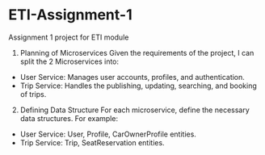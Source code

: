# ETI-Assignment-1
Assignment 1 project for ETI module

1. Planning of Microservices
Given the requirements of the project, I can split the 2 Microservices into:
- User Service: Manages user accounts, profiles, and authentication.
- Trip Service: Handles the publishing, updating, searching, and booking of trips.

2. Defining Data Structure
For each microservice, define the necessary data structures. For example:
- User Service: User, Profile, CarOwnerProfile entities.
- Trip Service: Trip, SeatReservation entities.